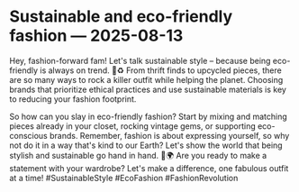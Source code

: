 # Sustainable and eco-friendly fashion — 2025-08-13

Hey, fashion-forward fam! Let's talk sustainable style – because being eco-friendly is always on trend. 🌿♻️ From thrift finds to upcycled pieces, there are so many ways to rock a killer outfit while helping the planet. Choosing brands that prioritize ethical practices and use sustainable materials is key to reducing your fashion footprint.

So how can you slay in eco-friendly fashion? Start by mixing and matching pieces already in your closet, rocking vintage gems, or supporting eco-conscious brands. Remember, fashion is about expressing yourself, so why not do it in a way that's kind to our Earth? Let's show the world that being stylish and sustainable go hand in hand. 💚🌍 Are you ready to make a statement with your wardrobe? Let's make a difference, one fabulous outfit at a time! #SustainableStyle #EcoFashion #FashionRevolution